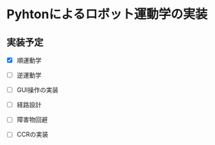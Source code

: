 # Pyhtonによるロボット運動学の実装
## 実装予定
+ [x] 順運動学
+ [ ] 逆運動学
+ [ ] GUI操作の実装
+ [ ] 経路設計
+ [ ] 障害物回避
+ [ ] CCRの実装


